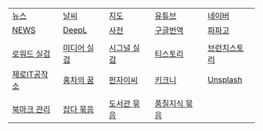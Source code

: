 <!-- 줄바꾸기는 행 끝에 스페이스 두개 입력 -->
<!-- 표 셀 내용 왼쪽정렬 :--- , 오른쪽정렬 ---: , 가운데정렬 :---: -->

|  |  |  |  |  |
|--|--|--|--|--|
[뉴스](https://news.naver.com) |  [날씨](https://www.weather.go.kr) | [지도](https://map.naver.com/) | [유튜브](https://www.youtube.com) | [네이버](https://www.naver.com) 
[NEWS](https://english.hani.co.kr/arti/english_edition) | [DeepL](https://www.deepl.com/en/write) | [사전](https://dict.naver.com) | [구글번역](https://translate.google.co.kr/?hl=ko&tab=TT) | [파파고](https://papago.naver.com/?sk=auto&tk=en) 
|  |  |  |  |  |
[로워드 실검](https://loword.co.kr/keywordTrend) | [미디어 실검](https://kdx.kr/service/searchtrend/view) | [시그널 실검](https://signal.bz/) | [티스토리](https://www.tistory.com/category/current) | [브런치스토리](https://brunch.co.kr/now)
[제로IT공작소](https://blog.naver.com/zmsgfc) | [홍차의 꿈](https://jsb000.tistory.com/) | [펀자이씨](https://imginn.com/punj_toon/) | [키크니](https://imginn.com/keykney/) | [Unsplash](https://unsplash.com/ko)
|  |  |  |  |  |
[북마크 관리](https://github.com/bigtom77/bookmark/tree/main) | [잡다 묶음](./variety.md) | [도서관 묶음](./library.md) | [품질지식 묶음](./quality.md) | 
